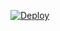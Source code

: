 


[![Deploy](https://www.herokucdn.com/deploy/button.svg)](https://dashboard.heroku.com/pipelines/a3535101-5bbf-4a5b-a909-47fcf8c9f149)